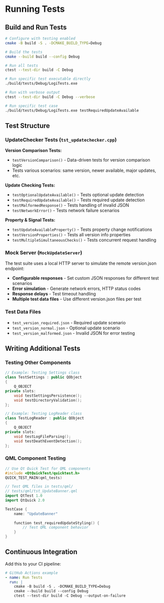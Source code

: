 # Running Tests

## Build and Run Tests

```bash
# Configure with testing enabled
cmake -B build -S . -DCMAKE_BUILD_TYPE=Debug

# Build the tests
cmake --build build --config Debug

# Run all tests
ctest --test-dir build -C Debug

# Run specific test executable directly
./build/tests/Debug/LogiTests.exe

# Run with verbose output
ctest --test-dir build -C Debug --verbose

# Run specific test case
./build/tests/Debug/LogiTests.exe testRequiredUpdateAvailable
```

## Test Structure

### UpdateChecker Tests (`tst_updatechecker.cpp`)

**Version Comparison Tests:**
- `testVersionComparison()` - Data-driven tests for version comparison logic
- Tests various scenarios: same version, newer available, major updates, etc.

**Update Checking Tests:**
- `testOptionalUpdateAvailable()` - Tests optional update detection
- `testRequiredUpdateAvailable()` - Tests required update detection  
- `testMalformedResponse()` - Tests handling of invalid JSON
- `testNetworkError()` - Tests network failure scenarios

**Property & Signal Tests:**
- `testUpdateAvailableProperty()` - Tests property change notifications
- `testVersionProperties()` - Tests all version info properties
- `testMultipleSimultaneousChecks()` - Tests concurrent request handling

### Mock Server (`MockUpdateServer`)

The test suite uses a local HTTP server to simulate the remote version.json endpoint:

- **Configurable responses** - Set custom JSON responses for different test scenarios
- **Error simulation** - Generate network errors, HTTP status codes
- **Response delays** - Test timeout handling
- **Multiple test data files** - Use different version.json files per test

### Test Data Files

- `test_version_required.json` - Required update scenario
- `test_version_normal.json` - Optional update scenario  
- `test_version_malformed.json` - Invalid JSON for error testing

## Writing Additional Tests

### Testing Other Components

```cpp
// Example: Testing Settings class
class TestSettings : public QObject
{
    Q_OBJECT
private slots:
    void testSettingsPersistence();
    void testDirectoryValidation();
};

// Example: Testing LogReader class
class TestLogReader : public QObject  
{
    Q_OBJECT
private slots:
    void testLogFileParsing();
    void testDeathEventDetection();
};
```

### QML Component Testing

```cpp
// Use Qt Quick Test for QML components
#include <QtQuickTest/quicktest.h>
QUICK_TEST_MAIN(qml_tests)

// Test QML files in tests/qml/
// tests/qml/tst_UpdateBanner.qml
import QtTest 1.0
import QtQuick 2.0

TestCase {
    name: "UpdateBanner"
    
    function test_requiredUpdateStyling() {
        // Test QML component behavior
    }
}
```

## Continuous Integration

Add this to your CI pipeline:

```yaml
# GitHub Actions example
- name: Run Tests
  run: |
    cmake -B build -S . -DCMAKE_BUILD_TYPE=Debug
    cmake --build build --config Debug
    ctest --test-dir build -C Debug --output-on-failure
```